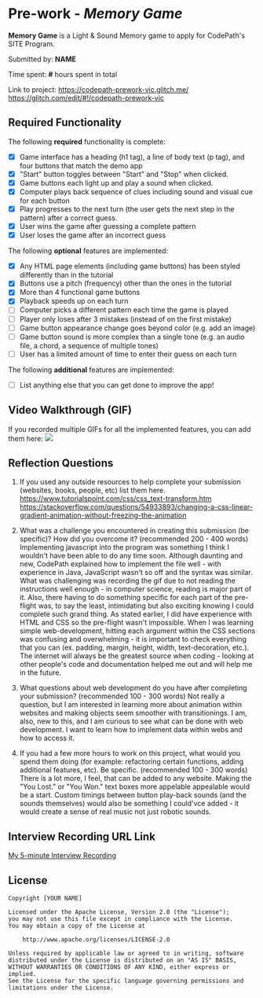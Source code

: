# Pre-work - *Memory Game*

**Memory Game** is a Light & Sound Memory game to apply for CodePath's SITE Program. 

Submitted by: **NAME**

Time spent: **#** hours spent in total

Link to project: https://codepath-prework-vic.glitch.me/
https://glitch.com/edit/#!/codepath-prework-vic

## Required Functionality

The following **required** functionality is complete:

* [x] Game interface has a heading (h1 tag), a line of body text (p tag), and four buttons that match the demo app
* [x] "Start" button toggles between "Start" and "Stop" when clicked. 
* [x] Game buttons each light up and play a sound when clicked. 
* [x] Computer plays back sequence of clues including sound and visual cue for each button
* [x] Play progresses to the next turn (the user gets the next step in the pattern) after a correct guess. 
* [x] User wins the game after guessing a complete pattern
* [x] User loses the game after an incorrect guess

The following **optional** features are implemented:

* [x] Any HTML page elements (including game buttons) has been styled differently than in the tutorial
* [x] Buttons use a pitch (frequency) other than the ones in the tutorial
* [x] More than 4 functional game buttons
* [x] Playback speeds up on each turn
* [ ] Computer picks a different pattern each time the game is played
* [ ] Player only loses after 3 mistakes (instead of on the first mistake)
* [ ] Game button appearance change goes beyond color (e.g. add an image)
* [ ] Game button sound is more complex than a single tone (e.g. an audio file, a chord, a sequence of multiple tones)
* [ ] User has a limited amount of time to enter their guess on each turn

The following **additional** features are implemented:

- [ ] List anything else that you can get done to improve the app!

## Video Walkthrough (GIF)

If you recorded multiple GIFs for all the implemented features, you can add them here:
![](https://i.imgur.com/pKMUju0.gif)

## Reflection Questions
1. If you used any outside resources to help complete your submission (websites, books, people, etc) list them here. 
https://www.tutorialspoint.com/css/css_text-transform.htm
https://stackoverflow.com/questions/54933893/changing-a-css-linear-gradient-animation-without-freezing-the-animation

2. What was a challenge you encountered in creating this submission (be specific)? How did you overcome it? (recommended 200 - 400 words) 
Implementing javascript into the program was something I think I wouldn't have been able to do any time soon. Although daunting and new, CodePath explained how to implement the file well - with experience in Java, JavaScript wasn't so off and the syntax was similar. What was challenging was recording the gif due to not reading the instructions well enough - in computer science, reading is major part of it. Also, there having to do something specific for each part of the pre-flight was, to say the least, intimidating but also exciting knowing I could complete such grand thing. As stated earlier, I did have experience with HTML and CSS so the pre-flight wasn't impossible. When I was learning simple web-development, hitting each argument within the CSS sections was confusing and overwhelming - it is important to check everything that you can (ex. padding, margin, height, width, text-decoration, etc.). The internet will always be the greatest source when coding - looking at other people's code and documentation helped me out and will help me in the future.

3. What questions about web development do you have after completing your submission? (recommended 100 - 300 words) 
Not really a question, but I am interested in learning more about animation within websites and making objects seem smoother with transitionings. I am, also, new to this, and I am curious to see what can be done with web development. I want to learn how to implement data within webs and how to access it.

4. If you had a few more hours to work on this project, what would you spend them doing (for example: refactoring certain functions, adding additional features, etc). Be specific. (recommended 100 - 300 words) 
There is a lot more, I feel, that can be added to any website. Making the "You Lost." or "You Won." text boxes more appelable appealable would be a start. Custom timings between button play-back sounds (and the sounds themselves) would also be something I could'vce added - it would create a sense of real music not just robotic sounds. 



## Interview Recording URL Link

[My 5-minute Interview Recording](your-link-here)


## License

    Copyright [YOUR NAME]

    Licensed under the Apache License, Version 2.0 (the "License");
    you may not use this file except in compliance with the License.
    You may obtain a copy of the License at

        http://www.apache.org/licenses/LICENSE-2.0

    Unless required by applicable law or agreed to in writing, software
    distributed under the License is distributed on an "AS IS" BASIS,
    WITHOUT WARRANTIES OR CONDITIONS OF ANY KIND, either express or implied.
    See the License for the specific language governing permissions and
    limitations under the License.
